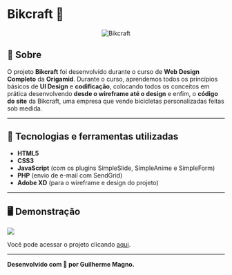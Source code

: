 # Bikcraft 🚴
<p align="center">
	<img src="https://i.imgur.com/g2uXUfK.png" alt="Bikcraft" title="Bikcraft">
</p>

## 📖 Sobre   
O projeto **Bikcraft** foi desenvolvido durante o curso de **Web Design Completo** da **Origamid**. Durante o curso, aprendemos todos os princípios básicos de **UI Design** e **codificação**, colocando todos os conceitos em prática desenvolvendo **desde o wireframe até o design** e enfim, o **código do site** da Bikcraft, uma empresa que vende bicicletas personalizadas feitas sob medida.   

---

## 🚀 Tecnologias e ferramentas utilizadas
- **HTML5**
- **CSS3**
- **JavaScript** (com os plugins SimpleSlide, SimpleAnime e SimpleForm)
- **PHP** (envio de e-mail com SendGrid)
- **Adobe XD** (para o wireframe e design do projeto)

---

## 🖥️ Demonstração
[![](https://i.imgur.com/qCijr3M.png)](https://devmagno.github.io/bikcraft/)   

Você pode acessar o projeto clicando [aqui](https://devmagno.github.io/bikcraft/).

---
**Desenvolvido com 💛 por Guilherme Magno.**
